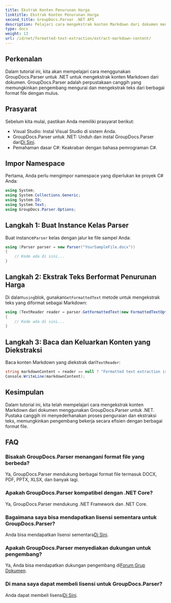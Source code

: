 ```yaml
---
title: Ekstrak Konten Penurunan Harga
linktitle: Ekstrak Konten Penurunan Harga
second_title: GroupDocs.Parser .NET API
description: Pelajari cara mengekstrak konten Markdown dari dokumen menggunakan GroupDocs.Parser untuk .NET. Tutorial ini memberikan petunjuk langkah demi langkah untuk ekstraksi teks yang lancar.
type: docs
weight: 13
url: /id/net/formatted-text-extraction/extract-markdown-content/
---
```

## Perkenalan
Dalam tutorial ini, kita akan mempelajari cara menggunakan GroupDocs.Parser untuk .NET untuk mengekstrak konten Markdown dari dokumen. GroupDocs.Parser adalah perpustakaan canggih yang memungkinkan pengembang mengurai dan mengekstrak teks dari berbagai format file dengan mulus.
## Prasyarat
Sebelum kita mulai, pastikan Anda memiliki prasyarat berikut:
- Visual Studio: Instal Visual Studio di sistem Anda.
-  GroupDocs.Parser untuk .NET: Unduh dan instal GroupDocs.Parser dari[Di Sini](https://releases.groupdocs.com/parser/net/).
- Pemahaman dasar C#: Keakraban dengan bahasa pemrograman C#.

## Impor Namespace
Pertama, Anda perlu mengimpor namespace yang diperlukan ke proyek C# Anda:
```csharp
using System;
using System.Collections.Generic;
using System.IO;
using System.Text;
using GroupDocs.Parser.Options;
```
## Langkah 1: Buat Instance Kelas Parser
 Buat instance`Parser` kelas dengan jalur ke file sampel Anda:
```csharp
using (Parser parser = new Parser("YourSampleFile.docx"))
{
    // Kode ada di sini...
}
```
## Langkah 2: Ekstrak Teks Berformat Penurunan Harga
 Di dalam`using`blok, gunakan`GetFormattedText` metode untuk mengekstrak teks yang diformat sebagai Markdown:
```csharp
using (TextReader reader = parser.GetFormattedText(new FormattedTextOptions(FormattedTextMode.Markdown)))
{
    // Kode ada di sini...
}
```
## Langkah 3: Baca dan Keluarkan Konten yang Diekstraksi
 Baca konten Markdown yang diekstrak dari`TextReader`:
```csharp
string markdownContent = reader == null ? "Formatted text extraction isn't supported" : reader.ReadToEnd();
Console.WriteLine(markdownContent);
```

## Kesimpulan
Dalam tutorial ini, kita telah mempelajari cara mengekstrak konten Markdown dari dokumen menggunakan GroupDocs.Parser untuk .NET. Pustaka canggih ini menyederhanakan proses penguraian dan ekstraksi teks, memungkinkan pengembang bekerja secara efisien dengan berbagai format file.
## FAQ
### Bisakah GroupDocs.Parser menangani format file yang berbeda?
Ya, GroupDocs.Parser mendukung berbagai format file termasuk DOCX, PDF, PPTX, XLSX, dan banyak lagi.
### Apakah GroupDocs.Parser kompatibel dengan .NET Core?
Ya, GroupDocs.Parser mendukung .NET Framework dan .NET Core.
### Bagaimana saya bisa mendapatkan lisensi sementara untuk GroupDocs.Parser?
 Anda bisa mendapatkan lisensi sementara[Di Sini](https://purchase.groupdocs.com/temporary-license/).
### Apakah GroupDocs.Parser menyediakan dukungan untuk pengembang?
 Ya, Anda bisa mendapatkan dukungan pengembang di[Forum Grup Dokumen](https://forum.groupdocs.com/c/parser/17).
### Di mana saya dapat membeli lisensi untuk GroupDocs.Parser?
 Anda dapat membeli lisensi[Di Sini](https://purchase.groupdocs.com/buy).